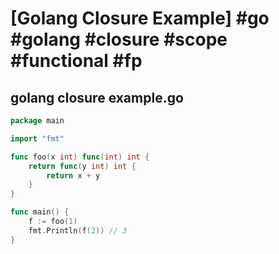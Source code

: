 # [Golang Closure Example] #go #golang #closure #scope #functional #fp

## golang closure example.go

```go
package main

import "fmt"

func foo(x int) func(int) int {
	return func(y int) int {
		return x + y
	}
}

func main() {
	f := foo(1)
	fmt.Println(f(2)) // 3
}

```

